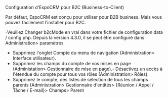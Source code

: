  Configuration d'EspoCRM pour B2C (Business-to-Client)

Par défaut, EspoCRM est conçu pour utiliser pour B2B business. Mais vous pouvez facilement l’installer pour B2C.

-Veuillez Changer b2cMode en vrai dans votre fichier de configuration data / config.php. Depuis la version 4.3.0, 
il se peut être configuré dans Administration> paramètres
- Supprimez l'onglet Compte du menu de navigation (Administration> Interface utilisateur).
- Supprimez les champs du compte de vos mises en page (Administation> Gestionnaire de mise en page).- Désactivez un accès à 
l'étendue du compte pour tous vos rôles (Administration> Rôles).
- Supprimez le compte, des listes de sélection de tous les champs parents (Administration> Gestionnaire d'entités> {Réunion 
/ Appel / Tâche / E-mail}> Champs> Parent
